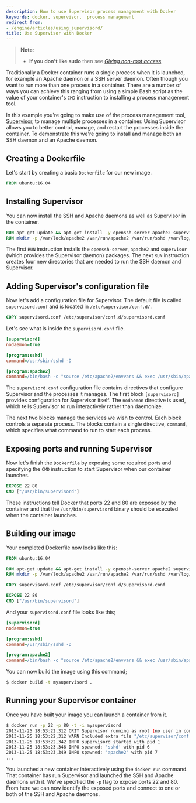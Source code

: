```yaml
---
description: How to use Supervisor process management with Docker
keywords: docker, supervisor,  process management
redirect_from:
- /engine/articles/using_supervisord/
title: Use Supervisor with Docker
---
```


> **Note**:
> - **If you don't like sudo** then see [*Giving non-root
>   access*](/engine/installation/linux/linux-postinstall/#manage-docker-as-a-non-root-user)

Traditionally a Docker container runs a single process when it is launched, for
example an Apache daemon or a SSH server daemon. Often though you want to run
more than one process in a container. There are a number of ways you can
achieve this ranging from using a simple Bash script as the value of your
container's `CMD` instruction to installing a process management tool.

In this example you're going to make use of the process management tool,
[Supervisor](http://supervisord.org/), to manage multiple processes in a
container. Using Supervisor allows you to better control, manage, and restart
the processes inside the container. To demonstrate this we're going to install
and manage both an SSH daemon and an Apache daemon.

## Creating a Dockerfile

Let's start by creating a basic `Dockerfile` for our new image.

```Dockerfile
FROM ubuntu:16.04
```

## Installing Supervisor

You can now install the SSH and Apache daemons as well as Supervisor in the
container.

```Dockerfile
RUN apt-get update && apt-get install -y openssh-server apache2 supervisor
RUN mkdir -p /var/lock/apache2 /var/run/apache2 /var/run/sshd /var/log/supervisor
```

The first `RUN` instruction installs the `openssh-server`, `apache2` and
`supervisor` (which provides the Supervisor daemon) packages. The next `RUN`
instruction creates four new directories that are needed to run the SSH daemon
and Supervisor.

## Adding Supervisor's configuration file

Now let's add a configuration file for Supervisor. The default file is called
`supervisord.conf` and is located in `/etc/supervisor/conf.d/`.

```Dockerfile
COPY supervisord.conf /etc/supervisor/conf.d/supervisord.conf
```

Let's see what is inside the `supervisord.conf` file.

```ini
[supervisord]
nodaemon=true

[program:sshd]
command=/usr/sbin/sshd -D

[program:apache2]
command=/bin/bash -c "source /etc/apache2/envvars && exec /usr/sbin/apache2 -DFOREGROUND"
```

The `supervisord.conf` configuration file contains directives that configure
Supervisor and the processes it manages. The first block `[supervisord]`
provides configuration for Supervisor itself. The `nodaemon` directive is used,
which tells Supervisor to run interactively rather than daemonize.

The next two blocks manage the services we wish to control. Each block controls
a separate process. The blocks contain a single directive, `command`, which
specifies what command to run to start each process.

## Exposing ports and running Supervisor

Now let's finish the `Dockerfile` by exposing some required ports and
specifying the `CMD` instruction to start Supervisor when our container
launches.

```Dockerfile
EXPOSE 22 80
CMD ["/usr/bin/supervisord"]
```

These instructions tell Docker that ports 22 and 80 are exposed  by the
container and that the `/usr/bin/supervisord` binary should be executed when
the container launches.

## Building our image

Your completed Dockerfile now looks like this:

```Dockerfile
FROM ubuntu:16.04

RUN apt-get update && apt-get install -y openssh-server apache2 supervisor
RUN mkdir -p /var/lock/apache2 /var/run/apache2 /var/run/sshd /var/log/supervisor

COPY supervisord.conf /etc/supervisor/conf.d/supervisord.conf

EXPOSE 22 80
CMD ["/usr/bin/supervisord"]
```

And your `supervisord.conf` file looks like this;

```ini
[supervisord]
nodaemon=true

[program:sshd]
command=/usr/sbin/sshd -D

[program:apache2]
command=/bin/bash -c "source /etc/apache2/envvars && exec /usr/sbin/apache2 -DFOREGROUND"
```


You can now build the image using this command;

```bash
$ docker build -t mysupervisord .
```

## Running your Supervisor container

Once you have built your image you can launch a container from it.

```bash
$ docker run -p 22 -p 80 -t -i mysupervisord
2013-11-25 18:53:22,312 CRIT Supervisor running as root (no user in config file)
2013-11-25 18:53:22,312 WARN Included extra file "/etc/supervisor/conf.d/supervisord.conf" during parsing
2013-11-25 18:53:22,342 INFO supervisord started with pid 1
2013-11-25 18:53:23,346 INFO spawned: 'sshd' with pid 6
2013-11-25 18:53:23,349 INFO spawned: 'apache2' with pid 7
...
```

You launched a new container interactively using the `docker run` command.
That container has run Supervisor and launched the SSH and Apache daemons with
it. We've specified the `-p` flag to expose ports 22 and 80. From here we can
now identify the exposed ports and connect to one or both of the SSH and Apache
daemons.

